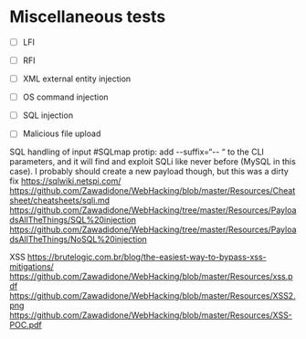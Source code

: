 # Miscellaneous tests

- [ ] LFI
- [ ] RFI
- [ ] XML external entity injection
- [ ] OS command injection
- [ ] SQL injection
- [ ] Malicious file upload


SQL handling of input #SQLmap protip: add --suffix=“-- “ to the CLI parameters, and it will find and exploit SQLi like never before (MySQL in this case). I probably should create a new payload though, but this was a dirty fix https://sqlwiki.netspi.com/ https://github.com/Zawadidone/WebHacking/blob/master/Resources/Cheatsheet/cheatsheets/sqli.md https://github.com/Zawadidone/WebHacking/tree/master/Resources/PayloadsAllTheThings/SQL%20injection https://github.com/Zawadidone/WebHacking/tree/master/Resources/PayloadsAllTheThings/NoSQL%20injection

XSS https://brutelogic.com.br/blog/the-easiest-way-to-bypass-xss-mitigations/ https://github.com/Zawadidone/WebHacking/blob/master/Resources/xss.pdf https://github.com/Zawadidone/WebHacking/blob/master/Resources/XSS2.png https://github.com/Zawadidone/WebHacking/blob/master/Resources/XSS-POC.pdf
